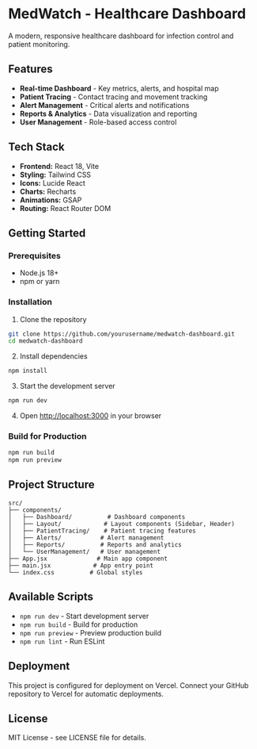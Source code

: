 # MedWatch - Healthcare Dashboard

A modern, responsive healthcare dashboard for infection control and patient monitoring.

## Features

- **Real-time Dashboard** - Key metrics, alerts, and hospital map
- **Patient Tracing** - Contact tracing and movement tracking
- **Alert Management** - Critical alerts and notifications
- **Reports & Analytics** - Data visualization and reporting
- **User Management** - Role-based access control

## Tech Stack

- **Frontend:** React 18, Vite
- **Styling:** Tailwind CSS
- **Icons:** Lucide React
- **Charts:** Recharts
- **Animations:** GSAP
- **Routing:** React Router DOM

## Getting Started

### Prerequisites

- Node.js 18+
- npm or yarn

### Installation

1. Clone the repository

```bash
git clone https://github.com/yourusername/medwatch-dashboard.git
cd medwatch-dashboard
```

2. Install dependencies

```bash
npm install
```

3. Start the development server

```bash
npm run dev
```

4. Open [http://localhost:3000](http://localhost:3000) in your browser

### Build for Production

```bash
npm run build
npm run preview
```

## Project Structure

```
src/
├── components/
│   ├── Dashboard/          # Dashboard components
│   ├── Layout/            # Layout components (Sidebar, Header)
│   ├── PatientTracing/    # Patient tracing features
│   ├── Alerts/           # Alert management
│   ├── Reports/          # Reports and analytics
│   └── UserManagement/   # User management
├── App.jsx              # Main app component
├── main.jsx            # App entry point
└── index.css          # Global styles
```

## Available Scripts

- `npm run dev` - Start development server
- `npm run build` - Build for production
- `npm run preview` - Preview production build
- `npm run lint` - Run ESLint

## Deployment

This project is configured for deployment on Vercel. Connect your GitHub repository to Vercel for automatic deployments.

## License

MIT License - see LICENSE file for details.
